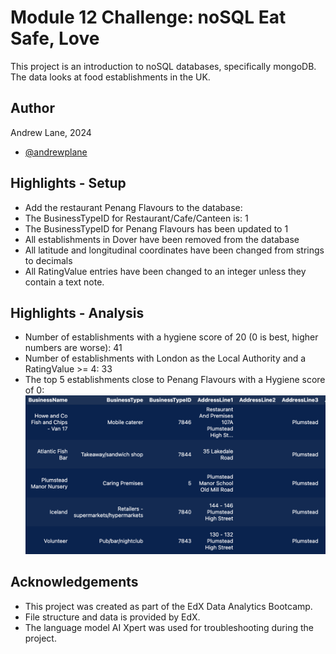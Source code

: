# Module 12 Challenge: noSQL Eat Safe, Love

This project is an introduction to noSQL databases, specifically mongoDB. The data looks at food establishments in the UK. 

## Author

Andrew Lane, 2024
- [@andrewplane](https://github.com/andrewplane)

## Highlights - Setup
- Add the restaurant Penang Flavours to the database:
- The BusinessTypeID for Restaurant/Cafe/Canteen is: 1
- The BusinessTypeID for Penang Flavours has been updated to 1
- All establishments in Dover have been removed from the database
- All latitude and longitudinal coordinates have been changed from strings to decimals
- All RatingValue entries have been changed to an integer unless they contain a text note.

## Highlights - Analysis

- Number of establishments with a hygiene score of 20 (0 is best, higher numbers are worse): 41
- Number of establishments with London as the Local Authority and a RatingValue >= 4: 33
- The top 5 establishments close to Penang Flavours with a Hygiene score of 0:
![alt text](Resources/image.png)

## Acknowledgements

 - This project was created as part of the EdX Data Analytics Bootcamp.
 - File structure and data is provided by EdX.
 - The language model AI Xpert was used for troubleshooting during the project.
